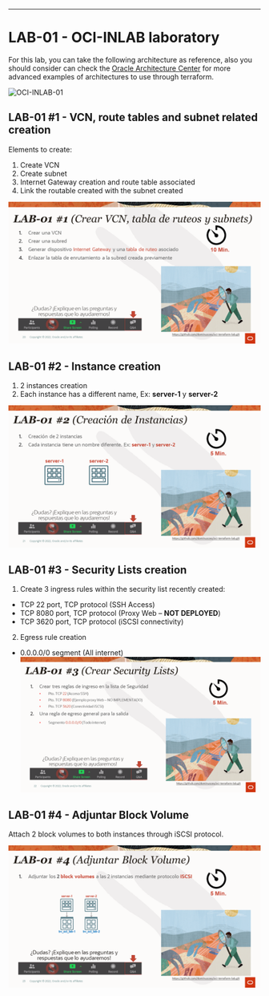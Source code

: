 ---
# LAB-01 - OCI-INLAB laboratory
For this lab, you can take the following architecture as reference, also you should consider 
can check the [Oracle Architecture Center](https://docs.oracle.com/solutions/?q=terraform&cType=reference-architectures&sort=date-desc&lang=en) for more advanced examples of architectures to use through terraform.

![OCI-INLAB-01](../img/lab-01/OCI-INLAB-01.png)

## LAB-01 #1 - VCN, route tables and subnet related creation
Elements to create:
1. Create VCN 
2. Create subnet
3. Internet Gateway creation and route table associated
4. Link the routable created with the subnet created

![OCI-INLAB-A](../img/inlab-01/OCI-INLAB-A.png)

## LAB-01 #2 - Instance creation
1. 2 instances creation
2. Each instance has a different name, Ex: **server-1** y **server-2**

![OCI-INLAB-B](../img/inlab-01/OCI-INLAB-B.png)

## LAB-01 #3 - Security Lists creation
1. Create 3 ingress rules within the security list recently created: 
- TCP 22 port, TCP protocol (SSH Access)
- TCP 8080 port, TCP protocol (Proxy Web – **NOT DEPLOYED**)
- TCP 3620 port, TCP protocol (iSCSI connectivity)

2.  Egress rule creation 
- 0.0.0.0/0 segment (All internet) 
![OCI-INLAB-C](../img/inlab-01/OCI-INLAB-C.png)

## LAB-01 #4 - Adjuntar Block Volume
Attach 2 block volumes to both instances through iSCSI protocol.

![OCI-INLAB-D](../img/inlab-01/OCI-INLAB-D.png)
